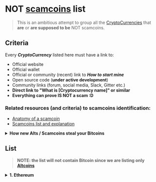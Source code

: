 # NOT [scamcoins](http://altcoins.com/scamcoins) list

> This is an ambitious attempt to group all the [CryptoCurrencies](https://en.wikipedia.org/wiki/Cryptocurrency) that **are** or **are supposed to be** NOT scamcoins.  

## Criteria

Every ***CryptoCurrency*** listed here must have a link to:
  - Official website
  - Official wallet
  - Official or community (recent) link to ***How to start mine*** 
  - Open source code (**under active development**)
  - Community links (forum, social media, Slack, Gitter etc.)
  - **Direct link to "What is [Cryptocurrency name]" or similar**
  - **Everything can prove IS NOT a scam :D**
  

### Related resources (and criteria) to scamcoins identification:
  - [Anatomy of a scamcoin](http://cryptolife.net/the-anatomy-of-a-scamcoin-7-things-to-know-before-investing-in-an-altcoin/)
  - [Scamcoins list and explanation](http://www.bitcoinallstars.com/scamcoins/)  

<details><summary><b>How new Alts / Scamcoins steal your Bitcoins</b></summary><p>

> It seems every day a new alt coin pops up. They are easy to make - most are just clones of coins
that were programmed by someone else and just given a new name, a few graphic tweaks, etc. to make it look new.
It doesn’t take much work - a new scam coin is born.   Most of the devs who create these coins have only one intention - to steal bitcoins from others.  This explains how they do it.    

> First they clone an existing coin, make a few tweaks, make a website (which helps scam coins look legit) then they pre-mine a good amount of coins which they will dump later on. 
After the coin is up and ready for launch it is  Announced on various sites - bitcointalk.org, reddit, etc.

> They get the coin listed on an exchange or two and then deposit a portion of their pre-mine coins they already 
have saved up. They may make a few Bitcoins after their coin gets listed, but this is not the way they 
intend to get your Bitcoins. They let their coin do whatever the market wants for a month or two, maybe try to hype it up a little thru various forums and trollboxes to help legitimize it.  They don’t want to pump it as soon as it gets listed on an exchange - this would be obviously suspicious. 

> Then the day comes where they decide to make their move. They start by buying up the orders on
the exchange(s) to start driving up the price to give the illusion that their coin is starting to take of.  This doesn’t cost them anything because they pre-mined the coins for free and the Bitcoins they are using to buy up the orders go back to them because they are buying the scamcoin from themselves anyways.  After us innocent, unsuspecting users see that this alt
is moving up a large percent is when we start putting our bitcoin orders in so we don’t miss out on this coin that seems to be really taking off.  As soon as enough orders are put in / coins are bought - when the scammer devs are happy with the amount of BTC they have acquired, they dump the rest of their pre-mined coins on the order book to buy 
up any lower bitcoin orders still on the books.   Congratulations, you have just become a bag holder of a worthless scamcoin that is back to its previous price of next to nothing, the devs have conned you out of your bitcoins and will let their scam coin die to start working on their next scam.

> From [How scamcoin works (Bitcointalk)](https://bitcointalk.org/index.php?topic=1364919.0)
  
</p></details>    


## List

> **NOTE: the list will not contain Bitcoin since we are listing only [Altcoins](https://en.bitcoin.it/wiki/Altcoin)**


<details><summary><b>1. Ethereum</b></summary><p>

  - Official website: [www.ethereum.org](https://www.ethereum.org/)
  - Official wallet: [mist](https://github.com/ethereum/mist/releases)
  - Official or community (recent) link to ***How to start mine***: [Quick start guide to mine Ethereum](https://forum.ethereum.org/discussion/8886/quick-start-guide-to-mine-ethereum)
  - Open source code (**under active development**): [github/ethereum](https://github.com/ethereum)
  
  
</p></details>    
